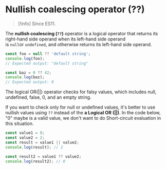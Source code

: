 # Nullish coalescing operator (??)

> [!info] Since ES11.

The **nullish coalescing (`??`)** operator is a logical operator that returns its right-hand side operand when its left-hand side operand is `null`or `undefined`, and otherwise returns its left-hand side operand.

```javascript
const foo = null ?? 'default string';
console.log(foo);
// Expected output: "default string"

const baz = 0 ?? 42;
console.log(baz);
// Expected output: 0
```

The logical OR(||) operator checks for falsy values, which includes null, undefined, false, 0, and an empty string.

If you want to check only for null or undefined values, it's better to use nullish values using `??` instead of the **a Logical OR (||)**.  In the code below, "0" maybe is a valid value, we don't want to do Short-circuit evaluation in this situation.

```javascript
const value1 = 0;  
const value2 = 2;
const result = value1 || value2;
console.log(result); // 2

const result2 = value1 ?? value2;
console.log(result2); // 0
```
